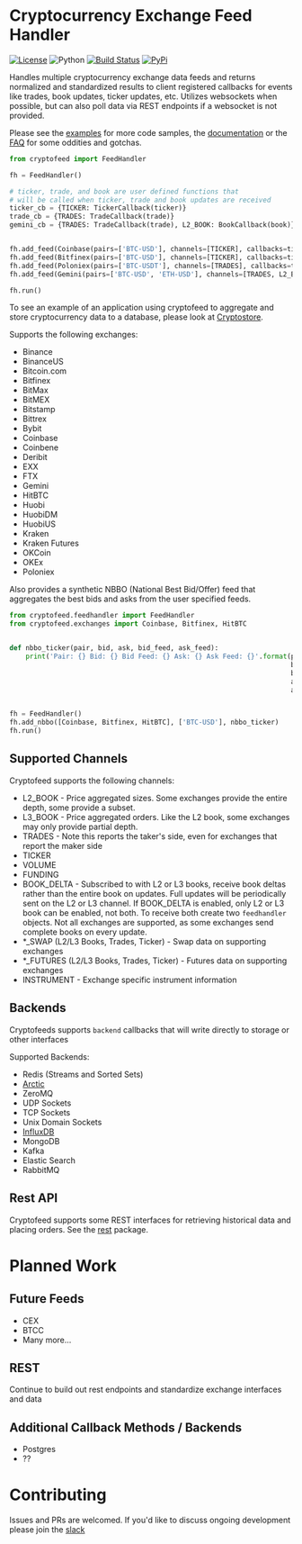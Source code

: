 # Cryptocurrency Exchange Feed Handler
[![License](https://img.shields.io/badge/license-XFree86-blue.svg)](LICENSE)
![Python](https://img.shields.io/badge/Python-3.7+-green.svg)
[![Build Status](https://travis-ci.org/bmoscon/cryptofeed.svg?branch=master)](https://travis-ci.org/bmoscon/cryptofeed)
[![PyPi](https://img.shields.io/badge/PyPi-cryptofeed-brightgreen.svg)](https://pypi.python.org/pypi/cryptofeed)

<!--- Codacy has major issues and appears to no longer support normal python3 syntax (async functions, type annotations, etc
[![Codacy Badge](https://api.codacy.com/project/badge/Grade/efa4e0d6e10b41d0b51454d08f7b33b1)](https://www.codacy.com/app/bmoscon/cryptofeed?utm_source=github.com&amp;utm_medium=referral&amp;utm_content=bmoscon/cryptofeed&amp;utm_campaign=Badge_Grade)
-->

Handles multiple cryptocurrency exchange data feeds and returns normalized and standardized results to client registered callbacks for events like trades, book updates, ticker updates, etc. Utilizes websockets when possible, but can also poll data via REST endpoints if a websocket is not provided.

Please see the [examples](https://github.com/bmoscon/cryptofeed/tree/master/examples) for more code samples, the [documentation](https://github.com/bmoscon/cryptofeed/blob/master/docs/README.md)  or the [FAQ](https://github.com/bmoscon/cryptofeed/tree/master/FAQ.md) for some oddities and gotchas.


```python
from cryptofeed import FeedHandler

fh = FeedHandler()

# ticker, trade, and book are user defined functions that
# will be called when ticker, trade and book updates are received
ticker_cb = {TICKER: TickerCallback(ticker)}
trade_cb = {TRADES: TradeCallback(trade)}
gemini_cb = {TRADES: TradeCallback(trade), L2_BOOK: BookCallback(book)}


fh.add_feed(Coinbase(pairs=['BTC-USD'], channels=[TICKER], callbacks=ticker_cb)
fh.add_feed(Bitfinex(pairs=['BTC-USD'], channels=[TICKER], callbacks=ticker_cb)
fh.add_feed(Poloniex(pairs=['BTC-USDT'], channels=[TRADES], callbacks=trade_cb))
fh.add_feed(Gemini(pairs=['BTC-USD', 'ETH-USD'], channels=[TRADES, L2_BOOK], callbacks=gemini_cb)

fh.run()
```

To see an example of an application using cryptofeed to aggregate and store cryptocurrency data to a database, please look at [Cryptostore](https://github.com/bmoscon/cryptostore).


Supports the following exchanges:
* Binance
* BinanceUS
* Bitcoin.com
* Bitfinex
* BitMax
* BitMEX
* Bitstamp
* Bittrex
* Bybit
* Coinbase
* Coinbene
* Deribit
* EXX
* FTX
* Gemini
* HitBTC
* Huobi
* HuobiDM
* HuobiUS
* Kraken
* Kraken Futures
* OKCoin
* OKEx
* Poloniex


Also provides a synthetic NBBO (National Best Bid/Offer) feed that aggregates the best bids and asks from the user specified feeds.

```python
from cryptofeed.feedhandler import FeedHandler
from cryptofeed.exchanges import Coinbase, Bitfinex, HitBTC


def nbbo_ticker(pair, bid, ask, bid_feed, ask_feed):
    print('Pair: {} Bid: {} Bid Feed: {} Ask: {} Ask Feed: {}'.format(pair,
                                                                      bid,
                                                                      bid_feed,
                                                                      ask,
                                                                      ask_feed))


fh = FeedHandler()
fh.add_nbbo([Coinbase, Bitfinex, HitBTC], ['BTC-USD'], nbbo_ticker)
fh.run()
```

## Supported Channels

Cryptofeed supports the following channels:

* L2_BOOK - Price aggregated sizes. Some exchanges provide the entire depth, some provide a subset.
* L3_BOOK - Price aggregated orders. Like the L2 book, some exchanges may only provide partial depth.
* TRADES - Note this reports the taker's side, even for exchanges that report the maker side
* TICKER
* VOLUME
* FUNDING
* BOOK_DELTA - Subscribed to with L2 or L3 books, receive book deltas rather than the entire book on updates. Full updates will be periodically sent on the L2 or L3 channel. If BOOK_DELTA is enabled, only L2 or L3 book can be enabled, not both. To receive both create two `feedhandler` objects. Not all exchanges are supported, as some exchanges send complete books on every update.
* *_SWAP (L2/L3 Books, Trades, Ticker) - Swap data on supporting exchanges
* *_FUTURES (L2/L3 Books, Trades, Ticker) - Futures data on supporting exchanges
* INSTRUMENT - Exchange specific instrument information

## Backends

Cryptofeeds supports `backend` callbacks that will write directly to storage or other interfaces

Supported Backends:
* Redis (Streams and Sorted Sets)
* [Arctic](https://github.com/manahl/arctic)
* ZeroMQ
* UDP Sockets
* TCP Sockets
* Unix Domain Sockets
* [InfluxDB](https://github.com/influxdata/influxdb)
* MongoDB
* Kafka
* Elastic Search
* RabbitMQ


## Rest API

Cryptofeed supports some REST interfaces for retrieving historical data and placing orders. See the [rest](https://github.com/bmoscon/cryptofeed/tree/master/cryptofeed/rest) package.


# Planned Work

## Future Feeds
* CEX
* BTCC
* Many more...

## REST
Continue to build out rest endpoints and standardize exchange interfaces and data

## Additional Callback Methods / Backends
* Postgres
* ??

# Contributing
Issues and PRs are welcomed. If you'd like to discuss ongoing development please join the [slack](https://join.slack.com/t/cryptofeed-dev/shared_invite/enQtNjY4ODIwODA1MzQ3LTIzMzY3Y2YxMGVhNmQ4YzFhYTc3ODU1MjQ5MDdmY2QyZjdhMGU5ZDFhZDlmMmYzOTUzOTdkYTZiOGUwNGIzYTk)

